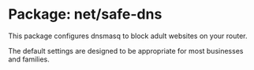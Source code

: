 # Package: net/safe-dns

This package configures dnsmasq to block adult websites on your router.

The default settings are designed to be appropriate for most businesses and families.
